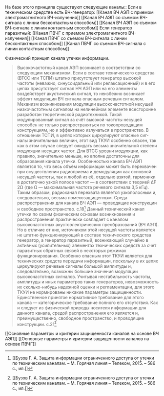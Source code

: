 На базе этого принципа существуют следующие каналы::
Если в техническом средстве есть ВЧ-генератор:
[[Канал ВЧ АЭП с приемом электромагнитного ВЧ-излучения]]
[[Канал ВЧ АЭП со съемом ВЧ-сигнала с линии бесконтактным способом]]
[[Канал ВЧ АЭП со съемом ВЧ-сигнала с линии контактным способом]]
Если генератор паразитный:
[[Канал ПВЧГ с приемом электромагнитного ВЧ-излучения]]
[[Канал ПВЧГ со съемом ВЧ-сигнала с линии бесконтактным способом]]
[[Канал ПВЧГ со съемом ВЧ-сигнала с линии контактным способом]]


Физический принцип канала утечки информации.
>Высокочастотный канал АЭП возникает в соответствии со следующим механизмом. Если в составе технического средства (ВТСС или ТСПИ) штатно присутствует генератор высокой частоты (неважно, синусоидальный или релаксационный) и в его цепях присутствует сигнал НЧ АЭП или на его элементы воздействует акустический сигнал, то неизбежно возникает эффект модуляции ВЧ сигнала опасным речевым сигналом.
>Механизм возникновения модуляции высокочастотной несущей низкочастотным сигналом на нелинейном элементе всесторонне разработан теоретической радиотехникой. Такой модулированный сигнал за счёт высокой частоты несущей способен не только распространяться по токопроводящим конструкциям, но и эффективно излучаться в пространство. В отношении ТСПИ, в цепях которых циркулируют опасные сиг-налы значительных величин, этот вид ТКУИ особенно опасен, так как в этом случае следует ожидать весьма значительной степени модуляции несущих частот. Для ВТСС уровни модуляции, как правило, значительно меньше, но вполне достаточны для образования канала утечки. 
>Особенностью канала ВЧ АЭП является то, что весь объём информации может быть перехвачен при осуществлении радиоприема и демодуляции как основной несущей частоты, так и любой из её, отдельно взятой, гармоники в достаточно узкой полосе частот — в соответствии с теорией ΔF  2Ω (где Ω — максимальная частота речевого сигнала 3,5 кГц). Таким образом, радиоканал перехвата является узкополосным и, следовательно, весьма помехозащищенным. 
>Среда распространения для канала ВЧ АЭП — проводящие конструкции и свободное пространство.
> с.18[^1] 
> Данный технический канал утечки по своим физическим основам возникновения и распространения практически совпадает с каналом высокочастотных акустоэлектрических преобразований (ВЧ АЭП). Но в отличие от них, источником этой несущей частоты является не штатно функционирующий в составе технического средства генератор, а генератор паразитный, возникающий случайно в активных (усилительных) элементах технических средств за счет паразитных обратных связей в некоторых режимах функционирования.
>Особенно опасным этот ТКУИ является для технических средств передачи информации, поскольку в их цепях циркулируют речевые сигналы большой амплитуды и, следовательно, возможны бoльшие значения модуляции высокочастотных сигналов.
>Учитывая нестабильность частоты, амплитуды и иных параметров таких генераторов, невозможность их сколько-нибудь надежной оценки и регламентации, для этого ТКУИ не нормированы никакие параметры защищенности. Единственное принятое нормативное требование для этого канала — категорическое требование полного его отсутствия.
>Как и следует из физической природы носителя информации для данного канала, средой распространения его является и, преимущественно, свободное пространство, и проводящие конструкции.
>c.21[^1]


[[Основные параметры и критерии защищенности каналов на основе ВЧ АЭП]]
[[Основные параметры и критерии защищенности каналов на основе ПВЧГ]]



[^1]:[[Бузов Г. А. Защита информации ограниченного доступа от утечки по техническим каналам. – М. Горячая линия – Телеком, 2015. – 586 с., ил.]]
[^2]:[[Дворянкин С.В., Макаров Ю.К., Хорев А.А. Обоснование критериев эффективности защиты речевой информации от утечки по техническим каналам]]]
[^3]:[[Дураковский А.П., Куницын И.В., Лаврухин Ю.Н. Контроль защищенности речевой информации в помещениях. Аттестационные испытания вспомогательных технических средств и систем по требованиям безопасности информации Учебное пособие.  М. НИЯУ МИФИ, 2015. − 152 с]]

